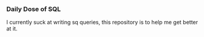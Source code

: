 ### Daily Dose of SQL
I currently suck at writing sq queries, this repository is to help me get better at it.